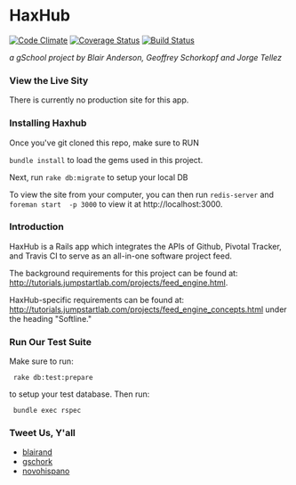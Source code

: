 # HaxHub

[![Code Climate](https://codeclimate.com/github/blairand/alpha-feed-engine.png)](https://codeclimate.com/github/blairand/alpha-feed-engine)
[![Coverage Status](https://coveralls.io/repos/blairand/alpha-feed-engine/badge.png)](https://coveralls.io/r/blairand/alpha-feed-engine)
[![Build Status](https://travis-ci.org/blairand/alpha-feed-engine.png)](https://travis-ci.org/blairand/alpha-feed-engine)

_a gSchool project by Blair Anderson, Geoffrey Schorkopf and Jorge Tellez_

### View the Live Sity

There is currently no production site for this app.

### Installing Haxhub

Once you've git cloned this repo, make sure to RUN

```bundle install``` to load the gems used in this project.


Next, run ```rake db:migrate``` to setup your local DB

To view the site from your computer, you can then run ```redis-server``` and  ```foreman start  -p 3000``` to view it at http://localhost:3000.


### Introduction

HaxHub is a Rails app which integrates the APIs of Github, Pivotal Tracker, and Travis CI to serve as an all-in-one software project feed.

The background requirements for this project can be found at: http://tutorials.jumpstartlab.com/projects/feed_engine.html.

HaxHub-specific requirements can be found at: http://tutorials.jumpstartlab.com/projects/feed_engine_concepts.html under the heading "Softline."


### Run Our Test Suite

Make sure to run:

``` rake db:test:prepare```

to setup your test database. Then run:

``` bundle exec rspec```

### Tweet Us, Y'all

* [blairand](https://twitter.com/blairand)
* [gschork](https://twitter.com/gschork)
* [novohispano](https://twitter.com/novohispano)
